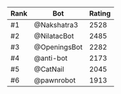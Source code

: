 Rank|Bot|Rating
---|---|---
#1|@Nakshatra3|2528
#2|@NilatacBot|2485
#3|@OpeningsBot|2282
#4|@anti-bot|2173
#5|@CatNail|2045
#6|@pawnrobot|1913
